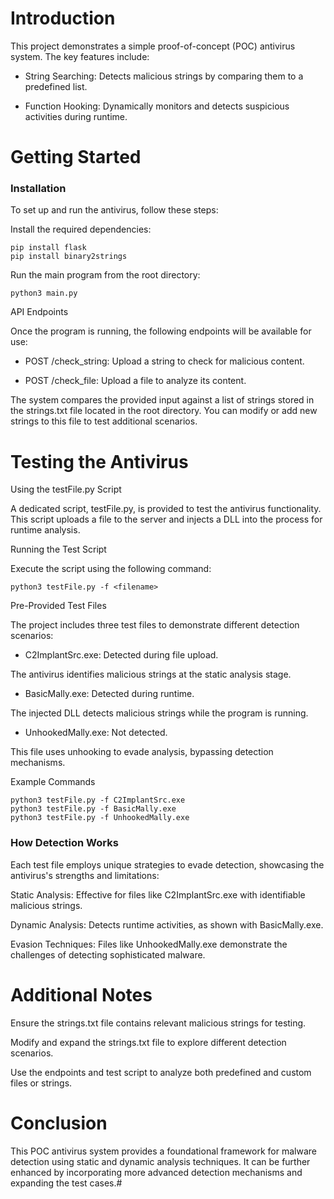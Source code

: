 # Introduction

This project demonstrates a simple proof-of-concept (POC) antivirus system. The key features include:

- String Searching: Detects malicious strings by comparing them to a predefined list.

- Function Hooking: Dynamically monitors and detects suspicious activities during runtime.

# Getting Started

### Installation

To set up and run the antivirus, follow these steps:

Install the required dependencies:
```
pip install flask
pip install binary2strings
```
Run the main program from the root directory:
```
python3 main.py
```
API Endpoints

Once the program is running, the following endpoints will be available for use:

- POST /check_string: Upload a string to check for malicious content.

- POST /check_file: Upload a file to analyze its content.

The system compares the provided input against a list of strings stored in the strings.txt file located in the root directory. You can modify or add new strings to this file to test additional scenarios.

# Testing the Antivirus

Using the testFile.py Script

A dedicated script, testFile.py, is provided to test the antivirus functionality. This script uploads a file to the server and injects a DLL into the process for runtime analysis.

Running the Test Script

Execute the script using the following command:

```
python3 testFile.py -f <filename>
```
Pre-Provided Test Files

The project includes three test files to demonstrate different detection scenarios:

- C2ImplantSrc.exe: Detected during file upload.

The antivirus identifies malicious strings at the static analysis stage.

- BasicMally.exe: Detected during runtime.

The injected DLL detects malicious strings while the program is running.

- UnhookedMally.exe: Not detected.

This file uses unhooking to evade analysis, bypassing detection mechanisms.

Example Commands

```
python3 testFile.py -f C2ImplantSrc.exe
python3 testFile.py -f BasicMally.exe
python3 testFile.py -f UnhookedMally.exe
```

### How Detection Works

Each test file employs unique strategies to evade detection, showcasing the antivirus's strengths and limitations:

Static Analysis: Effective for files like C2ImplantSrc.exe with identifiable malicious strings.

Dynamic Analysis: Detects runtime activities, as shown with BasicMally.exe.

Evasion Techniques: Files like UnhookedMally.exe demonstrate the challenges of detecting sophisticated malware.

# Additional Notes

Ensure the strings.txt file contains relevant malicious strings for testing.

Modify and expand the strings.txt file to explore different detection scenarios.

Use the endpoints and test script to analyze both predefined and custom files or strings.

# Conclusion

This POC antivirus system provides a foundational framework for malware detection using static and dynamic analysis techniques. It can be further enhanced by incorporating more advanced detection mechanisms and expanding the test cases.#
